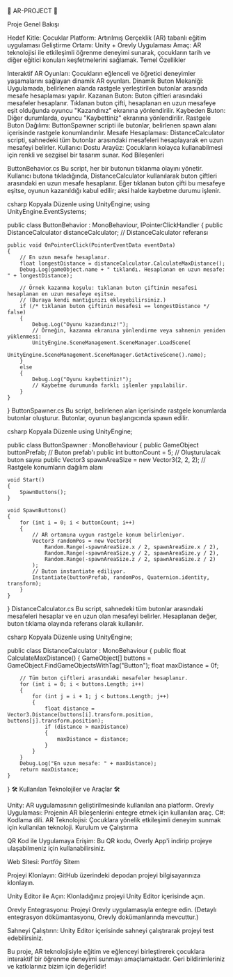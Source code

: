 🚀 AR-PROJECT 🚀

Proje Genel Bakışı

Hedef Kitle: Çocuklar
Platform: Artırılmış Gerçeklik (AR) tabanlı eğitim uygulaması
Geliştirme Ortamı: Unity + Orevly Uygulaması
Amaç: AR teknolojisi ile etkileşimli öğrenme deneyimi sunarak, çocukların tarih ve diğer eğitici konuları keşfetmelerini sağlamak.
Temel Özellikler

Interaktif AR Oyunları: Çocukların eğlenceli ve öğretici deneyimler yaşamalarını sağlayan dinamik AR oyunları.
Dinamik Buton Mekaniği: Uygulamada, belirlenen alanda rastgele yerleştirilen butonlar arasında mesafe hesaplaması yapılır.
Kazanan Buton: Buton çiftleri arasındaki mesafeler hesaplanır. Tıklanan buton çifti, hesaplanan en uzun mesafeye eşit olduğunda oyuncu "Kazandınız" ekranına yönlendirilir.
Kaybeden Buton: Diğer durumlarda, oyuncu "Kaybettiniz" ekranına yönlendirilir.
Rastgele Buton Dağılımı: ButtonSpawner scripti ile butonlar, belirlenen spawn alanı içerisinde rastgele konumlandırılır.
Mesafe Hesaplaması: DistanceCalculator scripti, sahnedeki tüm butonlar arasındaki mesafeleri hesaplayarak en uzun mesafeyi belirler.
Kullanıcı Dostu Arayüz: Çocukların kolayca kullanabilmesi için renkli ve sezgisel bir tasarım sunar.
Kod Bileşenleri

ButtonBehavior.cs
Bu script, her bir butonun tıklanma olayını yönetir. Kullanıcı butona tıkladığında, DistanceCalculator kullanılarak buton çiftleri arasındaki en uzun mesafe hesaplanır. Eğer tıklanan buton çifti bu mesafeye eşitse, oyunun kazanıldığı kabul edilir; aksi halde kaybetme durumu işlenir.

csharp
Kopyala
Düzenle
using UnityEngine;
using UnityEngine.EventSystems;

public class ButtonBehavior : MonoBehaviour, IPointerClickHandler
{
    public DistanceCalculator distanceCalculator;  // DistanceCalculator referansı

    public void OnPointerClick(PointerEventData eventData)
    {
        // En uzun mesafe hesaplanır.
        float longestDistance = distanceCalculator.CalculateMaxDistance();
        Debug.Log(gameObject.name + " tıklandı. Hesaplanan en uzun mesafe: " + longestDistance);
        
        // Örnek kazanma koşulu: tıklanan buton çiftinin mesafesi hesaplanan en uzun mesafeye eşitse.
        // (Buraya kendi mantığınızı ekleyebilirsiniz.)
        if (/* tıklanan buton çiftinin mesafesi == longestDistance */ false)
        {
            Debug.Log("Oyunu kazandınız!");
            // Örneğin, kazanma ekranına yönlendirme veya sahnenin yeniden yüklenmesi:
            UnityEngine.SceneManagement.SceneManager.LoadScene(
                UnityEngine.SceneManagement.SceneManager.GetActiveScene().name);
        }
        else
        {
            Debug.Log("Oyunu kaybettiniz!");
            // Kaybetme durumunda farklı işlemler yapılabilir.
        }
    }
}
ButtonSpawner.cs
Bu script, belirlenen alan içerisinde rastgele konumlarda butonlar oluşturur. Butonlar, oyunun başlangıcında spawn edilir.

csharp
Kopyala
Düzenle
using UnityEngine;

public class ButtonSpawner : MonoBehaviour
{
    public GameObject buttonPrefab;      // Buton prefab'ı
    public int buttonCount = 5;            // Oluşturulacak buton sayısı
    public Vector3 spawnAreaSize = new Vector3(2, 2, 2);  // Rastgele konumların dağılım alanı

    void Start()
    {
        SpawnButtons();
    }

    void SpawnButtons()
    {
        for (int i = 0; i < buttonCount; i++)
        {
            // AR ortamına uygun rastgele konum belirleniyor.
            Vector3 randomPos = new Vector3(
                Random.Range(-spawnAreaSize.x / 2, spawnAreaSize.x / 2),
                Random.Range(-spawnAreaSize.y / 2, spawnAreaSize.y / 2),
                Random.Range(-spawnAreaSize.z / 2, spawnAreaSize.z / 2)
            );
            // Buton instantiate ediliyor.
            Instantiate(buttonPrefab, randomPos, Quaternion.identity, transform);
        }
    }
}
DistanceCalculator.cs
Bu script, sahnedeki tüm butonlar arasındaki mesafeleri hesaplar ve en uzun olan mesafeyi belirler. Hesaplanan değer, buton tıklama olayında referans olarak kullanılır.

csharp
Kopyala
Düzenle
using UnityEngine;

public class DistanceCalculator : MonoBehaviour
{
    public float CalculateMaxDistance()
    {
        GameObject[] buttons = GameObject.FindGameObjectsWithTag("Button");
        float maxDistance = 0f;

        // Tüm buton çiftleri arasındaki mesafeler hesaplanır.
        for (int i = 0; i < buttons.Length; i++)
        {
            for (int j = i + 1; j < buttons.Length; j++)
            {
                float distance = Vector3.Distance(buttons[i].transform.position, buttons[j].transform.position);
                if (distance > maxDistance)
                {
                    maxDistance = distance;
                }
            }
        }
        Debug.Log("En uzun mesafe: " + maxDistance);
        return maxDistance;
    }
}
🛠 Kullanılan Teknolojiler ve Araçlar 🛠

Unity: AR uygulamasının geliştirilmesinde kullanılan ana platform.
Orevly Uygulaması: Projenin AR bileşenlerini entegre etmek için kullanılan araç.
C#: Kodlama dili.
AR Teknolojisi: Çocuklara yönelik etkileşimli deneyim sunmak için kullanılan teknoloji.
Kurulum ve Çalıştırma

QR Kod ile Uygulamaya Erişim:
Bu QR kodu, Overly App'i indirip projeye ulaşabilmeniz için kullanabilirsiniz.



Web Sitesi:
Portföy Sitem

Projeyi Klonlayın:
GitHub üzerindeki depodan projeyi bilgisayarınıza klonlayın.

Unity Editor ile Açın:
Klonladığınız projeyi Unity Editor içerisinde açın.

Orevly Entegrasyonu:
Projeyi Orevly uygulamasıyla entegre edin. (Detaylı entegrasyon dökümantasyonu, Orevly dokümanlarında mevcuttur.)

Sahneyi Çalıştırın:
Unity Editor içerisinde sahneyi çalıştırarak projeyi test edebilirsiniz.

Bu proje, AR teknolojisiyle eğitim ve eğlenceyi birleştirerek çocuklara interaktif bir öğrenme deneyimi sunmayı amaçlamaktadır. Geri bildirimleriniz ve katkılarınız bizim için değerlidir!
